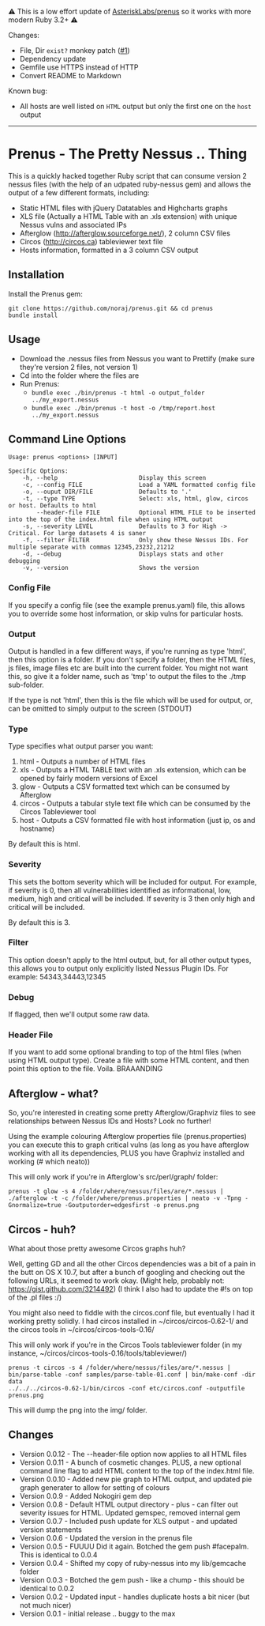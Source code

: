 ⚠️ This is a low effort update of [AsteriskLabs/prenus](https://github.com/AsteriskLabs/prenus) so it works with more modern Ruby 3.2+ ⚠️

Changes:

- File, Dir `exist?` monkey patch ([#1](https://github.com/noraj/prenus/pull/1))
- Dependency update
- Gemfile use HTTPS instead of HTTP
- Convert README to Markdown

Known bug:

- All hosts are well listed on `HTML` output but only the first one on the `host` output

---

# Prenus - The Pretty Nessus .. Thing

This is a quickly hacked together Ruby script that can consume version 2
nessus files (with the help of an udpated ruby-nessus gem) and allows the
output of a few different formats, including:

*   Static HTML files with jQuery Datatables and Highcharts graphs
*   XLS file (Actually a HTML Table with an .xls extension) with unique Nessus
    vulns and associated IPs
*   Afterglow (http://afterglow.sourceforge.net/), 2 column CSV files
*   Circos (http://circos.ca) tableviewer text file
*   Hosts information, formatted in a 3 column CSV output

## Installation

Install the Prenus gem:

```
git clone https://github.com/noraj/prenus.git && cd prenus
bundle install
```

## Usage

* Download the .nessus files from Nessus you want to Prettify (make sure
    they're version 2 files, not version 1)
* Cd into the folder where the files are
* Run Prenus:
    * `bundle exec ./bin/prenus -t html -o output_folder ../my_export.nessus`
    * `bundle exec ./bin/prenus -t host -o /tmp/report.host ../my_export.nessus`

## Command Line Options

```
Usage: prenus <options> [INPUT]

Specific Options:
    -h, --help                       Display this screen
    -c, --config FILE                Load a YAML formatted config file
    -o, --ouput DIR/FILE             Defaults to '.'
    -t, --type TYPE                  Select: xls, html, glow, circos or host. Defaults to html
        --header-file FILE           Optional HTML FILE to be inserted into the top of the index.html file when using HTML output
    -s, --severity LEVEL             Defaults to 3 for High -> Critical. For large datasets 4 is saner
    -f, --filter FILTER              Only show these Nessus IDs. For multiple separate with commas 12345,23232,21212
    -d, --debug                      Displays stats and other debugging
    -v, --version                    Shows the version
```

### Config File

If you specify a config file (see the example prenus.yaml) file, this allows
you to override some host information, or skip vulns for particular hosts.

### Output

Output is handled in a few different ways, if you're running as type 'html',
then this option is a folder. If you don't specify a folder, then the HTML
files, js files, image files etc are built into the current folder. You might
not want this, so give it a folder name, such as 'tmp' to output the files to
the ./tmp sub-folder.

If the type is not 'html', then this is the file which will be used for
output, or, can be omitted to simply output to the screen (STDOUT)

### Type

Type specifies what output parser you want:

1.  html   - Outputs a number of HTML files
2.  xls    - Outputs a HTML TABLE text with an .xls extension, which can be
    opened by fairly modern versions of Excel
3.  glow   - Outputs a CSV formatted text which can be consumed by Afterglow
4.  circos - Outputs a tabular style text file which can be consumed by the
    Circos Tableviewer tool
5.  host   - Outputs a CSV formatted file with host information (just ip, os
    and hostname)

By default this is html.

### Severity

This sets the bottom severity which will be included for output. For example,
if severity is 0, then all vulnerabilities identified as informational, low,
medium, high and critical will be included. If severity is 3 then only high
and critical will be included.

By default this is 3.

### Filter

This option doesn't apply to the html output, but, for all other output types,
this allows you to output only explicitly listed Nessus Plugin IDs. For
example: 54343,34443,12345

### Debug

If flagged, then we'll output some raw data.

### Header File

If you want to add some optional branding to top of the html files (when using
HTML output type). Create a file with some HTML content, and then point this
option to the file. Voila. BRAAANDING

## Afterglow - what?

So, you're interested in creating some pretty Afterglow/Graphviz files to see
relationships between Nessus IDs and Hosts? Look no further!

Using the example colouring Afterglow properties file (prenus.properties) you
can execute this to graph critical vulns (as long as you have afterglow
working with all its dependencies, PLUS you have Graphviz installed and
working (# which neato))

This will only work if you're in Afterglow's src/perl/graph/ folder:

    prenus -t glow -s 4 /folder/where/nessus/files/are/*.nessus | ./afterglow -t -c /folder/where/prenus.properties | neato -v -Tpng -Gnormalize=true -Goutputorder=edgesfirst -o prenus.png

## Circos - huh?

What about those pretty awesome Circos graphs huh?

Well, getting GD and all the other Circos dependencies was a bit of a pain in
the butt on OS X 10.7, but after a bunch of googling and checking out the
following URLs, it seemed to work okay. (Might help, probably not:
https://gist.github.com/3214492) (I think I also had to update the #!s on top
of the .pl files :/)

You might also need to fiddle with the circos.conf file, but eventually I had
it working pretty solidly. I had circos installed in ~/circos/circos-0.62-1/
and the circos tools in ~/circos/circos-tools-0.16/

This will only work if you're in the Circos Tools tableviewer folder (in my
instance, ~/circos/circos-tools-0.16/tools/tableviewer/)

    prenus -t circos -s 4 /folder/where/nessus/files/are/*.nessus | bin/parse-table -conf samples/parse-table-01.conf | bin/make-conf -dir data
    ../../../circos-0.62-1/bin/circos -conf etc/circos.conf -outputfile prenus.png

This will dump the png into the img/ folder.

## Changes

*   Version 0.0.12 - The --header-file option now applies to all HTML files
*   Version 0.0.11 - A bunch of cosmetic changes. PLUS, a new optional command
    line flag to add HTML content to the top of the index.html file.
*   Version 0.0.10 - Added new pie graph to HTML output, and updated pie graph
    generater to allow for setting of colours
*   Version 0.0.9 - Added Nokogiri gem dep
*   Version 0.0.8 - Default HTML output directory - plus - can filter out
    severity issues for HTML. Updated gemspec, removed internal gem
*   Version 0.0.7 - Included push update for XLS output - and updated version
    statements
*   Version 0.0.6 - Updated the version in the prenus file
*   Version 0.0.5 - FUUUU Did it again. Botched the gem push #facepalm. This
    is identical to 0.0.4
*   Version 0.0.4 - Shifted my copy of ruby-nessus into my lib/gemcache folder
*   Version 0.0.3 - Botched the gem push - like a chump - this should be
    identical to 0.0.2
*   Version 0.0.2 - Updated input - handles duplicate hosts a bit nicer (but
    not much nicer)
*   Version 0.0.1 - initial release .. buggy to the max

